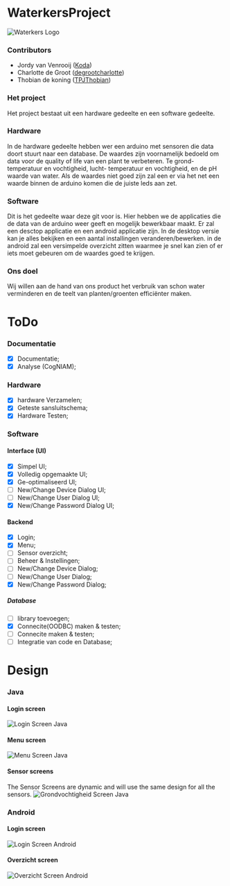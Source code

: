 # WaterkersProject
![Waterkers Logo](/Media/Images/logo.png)

### Contributors 
* Jordy van Venrooij ([Koda](https://github.com/Koda-The-Fox))
* Charlotte de Groot ([degrootcharlotte](https://github.com/degrootcharlotte))
* Thobian de koning ([TPJThobian](https://github.com/TPJThobian))


### Het project
Het project bestaat uit een hardware gedeelte en een software gedeelte.

### Hardware
In de hardware gedeelte hebben wer een arduino met sensoren die data doort stuurt naar een database.
De waardes zijn voornamelijk bedoeld om data voor de quality of life van een plant te verbeteren.
Te grond- temperatuur en vochtigheid, lucht- temperatuur en vochtigheid, en de pH waarde van water.
Als de waardes niet goed zijn zal een er via het net een waarde binnen de arduino komen die de juiste leds aan zet.

### Software
Dit is het gedeelte waar deze git voor is.
Hier hebben we de applicaties die de data van de arduino weer geeft en mogelijk bewerkbaar maakt.
Er zal een desctop applicatie en een android applicatie zijn.
In de desktop versie kan je alles bekijken en een aantal installingen veranderen/bewerken.
in de android zal een versimpelde overzicht zitten waarmee je snel kan zien of er iets moet gebeuren om de waardes goed te krijgen.

### Ons doel
Wij willen aan de hand van ons product het verbruik van schon water verminderen en de teelt van planten/groenten efficiënter maken.

# ToDo
### Documentatie
- [X] Documentatie;
- [x] Analyse (CogNIAM);

### Hardware
- [x] hardware Verzamelen;
- [X] Geteste sansluitschema;
- [X] Hardware Testen;

### Software
#### Interface (UI)
- [X] Simpel UI;
- [X] Volledig opgemaakte UI;
- [X] Ge-optimaliseerd UI;
- [ ] New/Change Device Dialog UI;
- [ ] New/Change User Dialog UI;
- [X] New/Change Password Dialog UI;

#### Backend
- [X] Login;
- [X] Menu;
- [ ] Sensor overzicht;
- [ ] Beheer & Instellingen;
- [ ] New/Change Device Dialog;
- [ ] New/Change User Dialog;
- [X] New/Change Password Dialog;

##### Database
- [ ] library toevoegen;
- [X] Connecite(OODBC) maken & testen;
- [ ] Connecite maken & testen;
- [ ] Integratie van code en Database;  

# Design
### Java
#### Login screen
![Login Screen Java](/Media/Images/Design/UI/Login_java.jpg)
#### Menu screen
![Menu Screen Java](/Media/Images/Design/UI/menu_java.jpg)
#### Sensor screens
The Sensor Screens are dynamic and will use the same design for all the sensors.
![Grondvochtigheid Screen Java](/Media/Images/Design/UI/grondvochtigheid_java.jpg)


### Android
#### Login screen
![Login Screen Android](/Media/Images/Design/UI/Login_android.jpg)
#### Overzicht screen
![Overzicht Screen Android](/Media/Images/Design/UI/overzicht_android_2.jpg)
